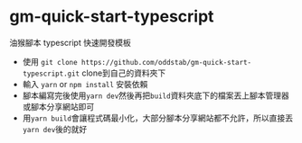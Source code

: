 # gm-quick-start-typescript
油猴腳本 typescript 快速開發模板

- 使用 ```git clone https://github.com/oddstab/gm-quick-start-typescript.git``` clone到自己的資料夾下
- 輸入 ```yarn``` or ```npm install``` 安裝依賴
- 腳本編寫完後使用```yarn dev```然後再把```build```資料夾底下的檔案丟上腳本管理器或腳本分享網站即可
- 用```yarn build```會讓程式碼最小化，大部分腳本分享網站都不允許，所以直接丟```yarn dev```後的就好
